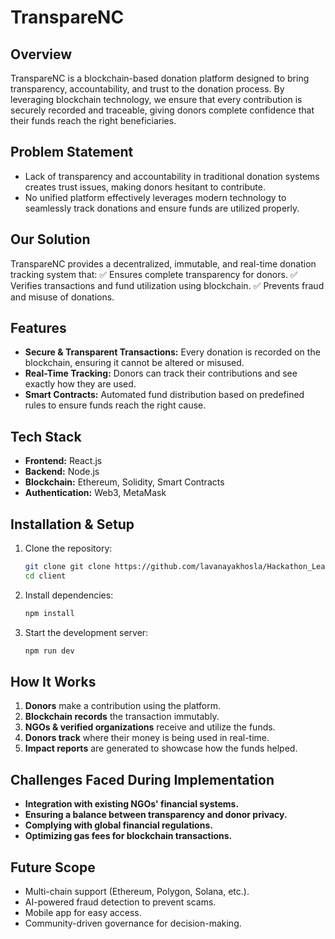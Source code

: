 # TranspareNC



## Overview

TranspareNC is a blockchain-based donation platform designed to bring transparency, accountability, and trust to the donation process. By leveraging blockchain technology, we ensure that every contribution is securely recorded and traceable, giving donors complete confidence that their funds reach the right beneficiaries.

## Problem Statement

- Lack of transparency and accountability in traditional donation systems creates trust issues, making donors hesitant to contribute.
- No unified platform effectively leverages modern technology to seamlessly track donations and ensure funds are utilized properly.

## Our Solution

TranspareNC provides a decentralized, immutable, and real-time donation tracking system that:
✅ Ensures complete transparency for donors.
✅ Verifies transactions and fund utilization using blockchain.
✅ Prevents fraud and misuse of donations.

## Features

- **Secure & Transparent Transactions:** Every donation is recorded on the blockchain, ensuring it cannot be altered or misused.
- **Real-Time Tracking:** Donors can track their contributions and see exactly how they are used.
- **Smart Contracts:** Automated fund distribution based on predefined rules to ensure funds reach the right cause.


## Tech Stack

- **Frontend:** React.js 
- **Backend:** Node.js
- **Blockchain:** Ethereum, Solidity, Smart Contracts
- **Authentication:** Web3, MetaMask

## Installation & Setup

1. Clone the repository:
   ```sh
   git clone git clone https://github.com/lavanayakhosla/Hackathon_LeanIn_MyRepo.git
   cd client
   ```
2. Install dependencies:
   ```sh
   npm install
   ```
3. Start the development server:
   ```sh
   npm run dev
   ```


## How It Works

1. **Donors** make a contribution using the platform.
2. **Blockchain records** the transaction immutably.
3. **NGOs & verified organizations** receive and utilize the funds.
4. **Donors track** where their money is being used in real-time.
5. **Impact reports** are generated to showcase how the funds helped.

## Challenges Faced During Implementation

- **Integration with existing NGOs' financial systems.**
- **Ensuring a balance between transparency and donor privacy.**
- **Complying with global financial regulations.**
- **Optimizing gas fees for blockchain transactions.**

## Future Scope

- Multi-chain support (Ethereum, Polygon, Solana, etc.).
- AI-powered fraud detection to prevent scams.
- Mobile app for easy access.
- Community-driven governance for decision-making.


